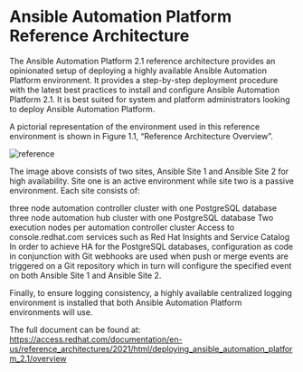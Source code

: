 # Ansible Automation Platform Reference Architecture

The Ansible Automation Platform 2.1 reference architecture provides an opinionated setup of deploying a highly available Ansible Automation Platform environment. It provides a step-by-step deployment procedure with the latest best practices to install and configure Ansible Automation Platform 2.1. It is best suited for system and platform administrators looking to deploy Ansible Automation Platform.

A pictorial representation of the environment used in this reference environment is shown in Figure 1.1, “Reference Architecture Overview”.

![reference](/CoP/images/reference.jpg)

The image above consists of two sites, Ansible Site 1 and Ansible Site 2 for high availability. Site one is an active environment while site two is a passive environment. Each site consists of:

three node automation controller cluster with one PostgreSQL database
three node automation hub cluster with one PostgreSQL database
Two execution nodes per automation controller cluster
Access to console.redhat.com services such as Red Hat Insights and Service Catalog
In order to achieve HA for the PostgreSQL databases, configuration as code in conjunction with Git webhooks are used when push or merge events are triggered on a Git repository which in turn will configure the specified event on both Ansible Site 1 and Ansible Site 2.

Finally, to ensure logging consistency, a highly available centralized logging environment is installed that both Ansible Automation Platform environments will use.

The full document can be found at: https://access.redhat.com/documentation/en-us/reference_architectures/2021/html/deploying_ansible_automation_platform_2.1/overview
